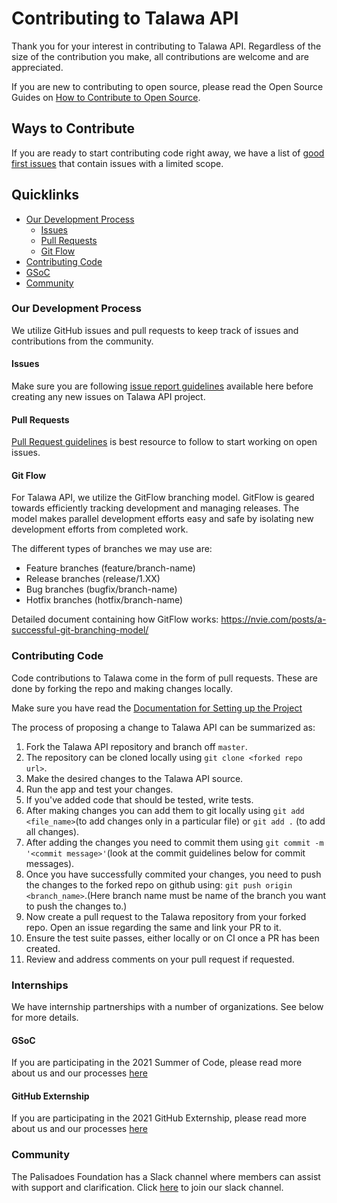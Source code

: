 # Contributing to Talawa API
Thank you for your interest in contributing to Talawa API. Regardless of the size of the contribution you make, all contributions are welcome and are appreciated. 

If you are new to contributing to open source, please read the Open Source Guides on [How to Contribute to Open Source](https://opensource.guide/how-to-contribute/).

## Ways to Contribute
If you are ready to start contributing code right away, we have a list of [good first issues](https://github.com/PalisadoesFoundation/talawa-api/labels/good%20first%20issue) that contain issues with a limited scope. 

## Quicklinks

* [Our Development Process](#Our-development-process)
    * [Issues](#issues)
    * [Pull Requests](#pull-requests)
    * [Git Flow](#git-flow)
* [Contributing Code](#contributing-code)
* [GSoC](#gsoc)
* [Community](#community)



### Our Development Process
We utilize GitHub issues and pull requests to keep track of issues and contributions from the community. 

#### Issues 
Make sure you are following [issue report guidelines](https://github.com/PalisadoesFoundation/talawa/blob/master/issue-guidelines.md) available here before creating any new issues on Talawa API project.

#### Pull Requests
[Pull Request guidelines](https://github.com/PalisadoesFoundation/talawa/blob/master/PR-guidelines.md) is best resource to follow to start working on open issues.

#### Git Flow
For Talawa API, we utilize the GitFlow branching model. GitFlow is geared towards efficiently tracking development and managing releases. The model makes parallel development efforts easy and safe by isolating new development efforts from completed work. 

The different types of branches we may use are:
* Feature branches (feature/branch-name)
* Release branches (release/1.XX)
* Bug branches  (bugfix/branch-name)
* Hotfix branches (hotfix/branch-name)

Detailed document containing how GitFlow works: https://nvie.com/posts/a-successful-git-branching-model/

### Contributing Code
Code contributions to Talawa come in the form of pull requests. These are done by forking the repo and making changes locally.

Make sure you have read the [Documentation for Setting up the Project](https://github.com/PalisadoesFoundation/talawa-api/blob/master/configuration.md)

The process of proposing a change to Talawa API can be summarized as:
1. Fork the Talawa API repository and branch off `master`.
2. The repository can be cloned locally using `git clone <forked repo url>`.
3. Make the desired changes to the Talawa API source.
4. Run the app and test your changes.
5. If you've added code that should be tested, write tests.
6. After making changes you can add them to git locally using `git add <file_name>`(to add changes only in a particular file) or `git add .` (to add all changes).
7. After adding the changes you need to commit them using `git commit -m '<commit message>'`(look at the commit guidelines below for commit messages).
8. Once you have successfully commited your changes, you need to push the changes to the forked repo on github using: `git push origin <branch_name>`.(Here branch name must be name of the branch you want to push the changes to.)
9. Now create a pull request to the Talawa repository from your forked repo. Open an issue regarding the same and link your PR to it.
10. Ensure the test suite passes, either locally or on CI once a PR has been created. 
11. Review and address comments on your pull request if requested.

### Internships

We have internship partnerships with a number of organizations. See below for more details.

#### GSoC
If you are participating in the 2021 Summer of Code, please read more about us and our processes [here](https://palisadoesfoundation.github.io/talawa-docs/docs/internships/gsoc/gsoc-introduction)

#### GitHub Externship
If you are participating in the 2021 GitHub Externship, please read more about us and our processes [here](https://palisadoesfoundation.github.io/talawa-docs/docs/internships/github/github-introduction)

### Community
The Palisadoes Foundation has a Slack channel where members can assist with support and clarification. Click [here](https://join.slack.com/t/thepalisadoes-dyb6419/shared_invite/zt-nk79xxlg-OxTdlrD7RLaswu8EO_Q5rg) to join our slack channel.